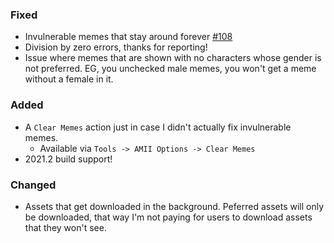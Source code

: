 ### Fixed

- Invulnerable memes that stay around forever [#108](https://github.com/ani-memes/AMII/issues/108)
- Division by zero errors, thanks for reporting!
- Issue where memes that are shown with no characters whose gender is not preferred. EG, you unchecked male memes, you
  won't get a meme without a female in it.


### Added

- A `Clear Memes` action just in case I didn't actually fix invulnerable memes.
  - Available via `Tools -> AMII Options -> Clear Memes`
- 2021.2 build support!

### Changed

- Assets that get downloaded in the background. Peferred assets will only be downloaded, that way I'm not paying for
  users to download assets that they won't see.
